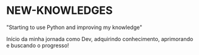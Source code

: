 # NEW-KNOWLEDGES
"Starting to use Python and improving my knowledge" 

Início da minha jornada como Dev, adquirindo conhecimento, aprimorando e buscando o progresso!
